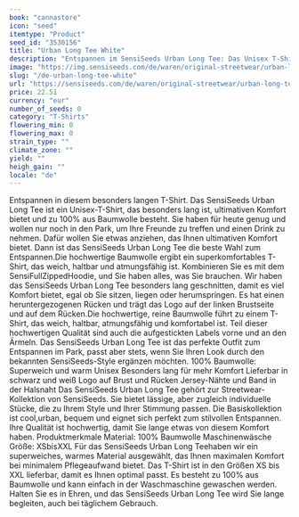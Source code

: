 ```yaml
---
book: "cannastore"
icon: "seed"
itemtype: "Product"
seed_id: "3530156"
title: "Urban Long Tee White"
description: "Entspannen im SensiSeeds Urban Long Tee: Das Unisex T-Shirt ist extra lang und besteht aus 100% Baumwolle, für maximalen Komfort. Jetzt online kaufen!"
image: "https://img.sensiseeds.com/de/waren/original-streetwear/urban-long-tee-white-image.png"
slug: "/de-urban-long-tee-white"
url: "https://sensiseeds.com/de/waren/original-streetwear/urban-long-tee-white?a_aid=cannastore"
price: 22.51
currency: "eur"
number_of_seeds: 0
category: "T-Shirts"
flowering_min: 0
flowering_max: 0
strain_type: ""
climate_zone: ""
yield: ""
heigh_gain: ""
locale: "de"
---
```

Entspannen in diesem besonders langen T-Shirt. Das SensiSeeds Urban Long Tee ist ein Unisex-T-Shirt, das besonders lang ist, ultimativen Komfort bietet und zu 100% aus Baumwolle besteht. Sie haben für heute genug und wollen nur noch in den Park, um Ihre Freunde zu treffen und einen Drink zu nehmen. Dafür wollen Sie etwas anziehen, das Ihnen ultimativen Komfort bietet. Dann ist das SensiSeeds Urban Long Tee die beste Wahl zum Entspannen.Die hochwertige Baumwolle ergibt ein superkomfortables T-Shirt, das weich, haltbar und atmungsfähig ist. Kombinieren Sie es mit dem SensiFullZippedHoodie, und Sie haben alles, was Sie brauchen. Wir haben das SensiSeeds Urban Long Tee besonders lang geschnitten, damit es viel Komfort bietet, egal ob Sie sitzen, liegen oder herumspringen. Es hat einen heruntergezogenen Rücken und trägt das Logo auf der linken Brustseite und auf dem Rücken.Die hochwertige, reine Baumwolle führt zu einem T-Shirt, das weich, haltbar, atmungsfähig und komfortabel ist. Teil dieser hochwertigen Qualität sind auch die aufgestickten Labels vorne und an den Ärmeln. Das SensiSeeds Urban Long Tee ist das perfekte Outfit zum Entspannen im Park, passt aber stets, wenn Sie Ihren Look durch den bekannten SensiSeeds-Style ergänzen möchten. 100% Baumwolle: Superweich und warm Unisex Besonders lang für mehr Komfort Lieferbar in schwarz und weiß Logo auf Brust und Rücken Jersey-Nähte und Band in der Halsnaht Das SensiSeeds Urban Long Tee gehört zur Streetwear-Kollektion von SensiSeeds. Sie bietet lässige, aber zugleich individuelle Stücke, die zu Ihrem Style und Ihrer Stimmung passen. Die Basiskollektion ist cool,urban, bequem und eignet sich perfekt zum stilvollen Entspannen. Ihre Qualität ist hochwertig, damit Sie lange etwas von diesem Komfort haben. Produktmerkmale Material: 100% Baumwolle Maschinenwäsche Größe: XSbisXXL Für das SensiSeeds Urban Long Teehaben wir ein superweiches, warmes Material ausgewählt, das Ihnen maximalen Komfort bei minimalem Pflegeaufwand bietet. Das T-Shirt ist in den Größen XS bis XXL lieferbar, damit es Ihnen optimal passt. Es besteht zu 100% aus Baumwolle und kann einfach in der Waschmaschine gewaschen werden. Halten Sie es in Ehren, und das SensiSeeds Urban Long Tee wird Sie lange begleiten, auch bei täglichem Gebrauch.

